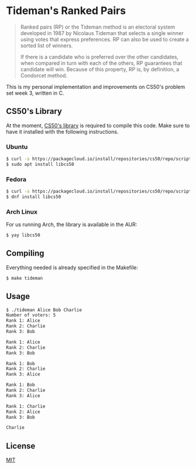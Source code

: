 # Tideman's Ranked Pairs
> Ranked pairs (RP) or the Tideman method is an electoral system developed in 1987 by Nicolaus Tideman that selects a single winner using votes that express preferences. RP can also be used to create a sorted list of winners.
> 
> If there is a candidate who is preferred over the other candidates, when compared in turn with each of the others, RP guarantees that candidate will win. Because of this property, RP is, by definition, a Condorcet method. 

This is my personal implementation and improvements on CS50's problem set week 3, written in C.

## CS50's Library
At the moment, [CS50's library](https://cs50.readthedocs.io/libraries/cs50/c/) is required to compile this code. Make sure to have it installed with the following instructions.

### Ubuntu
``` bash
$ curl -s https://packagecloud.io/install/repositories/cs50/repo/script.deb.sh | sudo bash
$ sudo apt install libcs50
```

### Fedora
``` bash
$ curl -s https://packagecloud.io/install/repositories/cs50/repo/script.rpm.sh | sudo bash
$ dnf install libcs50
```

### Arch Linux
For us running Arch, the library is available in the AUR:
``` bash
$ yay libcs50
```

## Compiling
Everything needed is already specified in the Makefile:
``` bash
$ make tideman
```

## Usage
```bash
$ ./tideman Alice Bob Charlie
Number of voters: 5
Rank 1: Alice
Rank 2: Charlie
Rank 3: Bob

Rank 1: Alice
Rank 2: Charlie
Rank 3: Bob

Rank 1: Bob
Rank 2: Charlie
Rank 3: Alice

Rank 1: Bob
Rank 2: Charlie
Rank 3: Alice

Rank 1: Charlie
Rank 2: Alice
Rank 3: Bob

Charlie
```

## License
[MIT](https://choosealicense.com/licenses/mit/)
